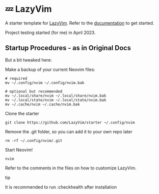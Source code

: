 # 💤 LazyVim

A starter template for [LazyVim](https://github.com/LazyVim/LazyVim).
Refer to the [documentation](https://lazyvim.github.io/installation) to get started.

Project testing started (for me) in April 2023.

## Startup Procedures - as in Original Docs

But a bit tweaked here:

Make a backup of your current Neovim files:

```
# required
mv ~/.config/nvim ~/.config/nvim.bak
  
# optional but recommended
mv ~/.local/share/nvim ~/.local/share/nvim.bak
mv ~/.local/state/nvim ~/.local/state/nvim.bak
mv ~/.cache/nvim ~/.cache/nvim.bak
```

Clone the starter

```
git clone https://github.com/LazyVim/starter ~/.config/nvim
```

Remove the .git folder, so you can add it to your own repo later

```
rm -rf ~/.config/nvim/.git
```

Start Neovim!

```
nvim
```

Refer to the comments in the files on how to customize LazyVim.

tip

It is recommended to run :checkhealth after installation


